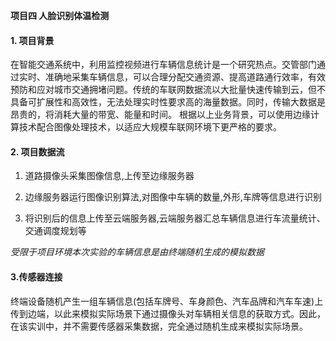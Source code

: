 **项目四 人脸识别体温检测**

#### 1. 项目背景

​		在智能交通系统中，利用监控视频进行车辆信息统计是一个研究热点。交管部门通过实时、准确地采集车辆信息，可以合理分配交通资源、提高道路通行效率，有效预防和应对城市交通拥堵问题。传统的车联网数据流以大批量快速传输到云，但不具备可扩展性和高效性，无法处理实时性要求高的海量数据。同时，传输大数据是昂贵的，将消耗大量的带宽、能量和时间。 根据以上业务背景，可以使用边缘计算技术配合图像处理技术，以适应大规模车联网环境下更严格的要求。

#### 2. 项目数据流

1. 道路摄像头采集图像信息,上传至边缘服务器 

2. 边缘服务器运行图像识别算法,对图像中车辆的数量,外形,车牌等信息进行识别

3.  将识别后的信息上传至云端服务器,云端服务器汇总车辆信息进行车流量统计、交通调度规划等

   *受限于项目环境本次实验的车辆信息是由终端随机生成的模拟数据*

#### 3.传感器连接

​		终端设备随机产生一组车辆信息(包括车牌号、车身颜色、汽车品牌和汽车车速)上传到边端，以此来模拟实际场景下通过摄像头对车辆相关信息的获取方式。因此，在该实训中，并不需要传感器采集数据，完全通过随机生成来模拟实际场景。

